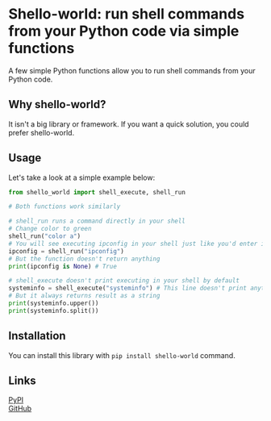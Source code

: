 # Shello-world: run shell commands from your Python code via simple functions
A few simple Python functions allow you to run shell commands from your Python code.

## Why shello-world?
It isn't a big library or framework. If you want a quick solution, you could prefer shello-world.

## Usage
Let's take a look at a simple example below:
```python
from shello_world import shell_execute, shell_run

# Both functions work similarly

# shell_run runs a command directly in your shell
# Change color to green
shell_run("color a")
# You will see executing ipconfig in your shell just like you'd enter it
ipconfig = shell_run("ipconfig")
# But the function doesn't return anything
print(ipconfig is None) # True

# shell_execute doesn't print executing in your shell by default
systeminfo = shell_execute("systeminfo") # This line doesn't print anything
# But it always returns result as a string
print(systeminfo.upper())
print(systeminfo.split())
```

## Installation
You can install this library with ```pip install shello-world``` command.

## Links
[PyPI](https://pypi.org/project/shello-world/)  
[GitHub](https://github.com/numericmaestro/shello-world)